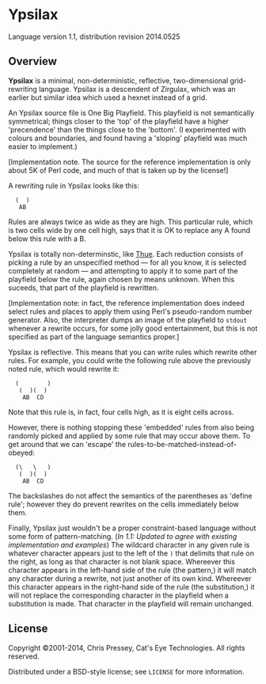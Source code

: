Ypsilax
=======

Language version 1.1, distribution revision 2014.0525

Overview
--------

**Ypsilax** is a minimal, non-deterministic, reflective, two-dimensional
grid-rewriting language. Ypsilax is a descendent of Zirgulax, which was
an earlier but similar idea which used a hexnet instead of a grid.

An Ypsilax source file is One Big Playfield. This playfield is not
semantically symmetrical; things closer to the 'top' of the playfield
have a higher 'precendence' than the things close to the 'bottom'. (I
experimented with colours and boundaries, and found having a 'sloping'
playfield was much easier to implement.)

[Implementation note. The source for the reference implementation is
only about 5K of Perl code, and much of that is taken up by the
license!]

A rewriting rule in Ypsilax looks like this:

      (  )
       AB

Rules are always twice as wide as they are high. This particular rule,
which is two cells wide by one cell high, says that it is OK to replace
any A found below this rule with a B.

Ypsilax is totally non-determinstic, like [Thue][]. Each reduction
consists of picking a rule by an unspecified method — for all you know,
it is selected completely at random — and attempting to apply it to some
part of the playfield below the rule, again chosen by means unknown.
When this suceeds, that part of the playfield is rewritten.

[Thue]: http://catseye.tc/node/Thue/

[Implementation note: in fact, the reference implementation does indeed
select rules and places to apply them using Perl's pseudo-random number
generator. Also, the interpreter dumps an image of the playfield to
`stdout` whenever a rewrite occurs, for some jolly good entertainment,
but this is not specified as part of the language semantics proper.]

Ypsilax is reflective. This means that you can write rules which rewrite
other rules. For example, you could write the following rule above the
previously noted rule, which would rewrite it:

      (        )
       (  )(  )
        AB  CD

Note that this rule is, in fact, four cells high, as it is eight cells
across.

However, there is nothing stopping these 'embedded' rules from also
being randomly picked and applied by some rule that may occur above
them. To get around that we can 'escape' the
rules-to-be-matched-instead-of-obeyed:

      (\   \   )
       (  )(  )
        AB  CD

The backslashes do not affect the semantics of the parentheses as
'define rule'; however they do prevent rewrites on the cells immediately
below them.

Finally, Ypsilax just wouldn't be a proper constraint-based language
without some form of pattern-matching. (*In 1.1: Updated to agree with
existing implementation and examples*) The wildcard character in any
given rule is whatever character appears just to the left of the `)`
that delimits that rule on the right, as long as that character is not
blank space. Whereever this character appears in the left-hand side of
the rule (the pattern,) it will match any character during a rewrite,
not just another of its own kind. Whereever this character appears in
the right-hand side of the rule (the substitution,) it will not replace
the corresponding character in the playfield when a substitution is
made. That character in the playfield will remain unchanged.

License
-------

Copyright ©2001-2014, Chris Pressey, Cat's Eye Technologies.
All rights reserved.

Distributed under a BSD-style license; see `LICENSE` for more information.
